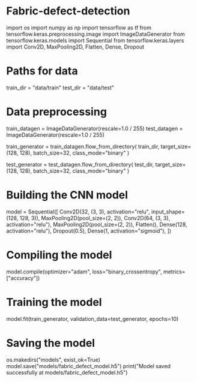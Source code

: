 # Fabric-defect-detection
import os
import numpy as np
import tensorflow as tf
from tensorflow.keras.preprocessing.image import ImageDataGenerator
from tensorflow.keras.models import Sequential
from tensorflow.keras.layers import Conv2D, MaxPooling2D, Flatten, Dense, Dropout

# Paths for data
train_dir = "data/train"
test_dir = "data/test"

# Data preprocessing
train_datagen = ImageDataGenerator(rescale=1.0 / 255)
test_datagen = ImageDataGenerator(rescale=1.0 / 255)

train_generator = train_datagen.flow_from_directory(
    train_dir, target_size=(128, 128), batch_size=32, class_mode="binary"
)

test_generator = test_datagen.flow_from_directory(
    test_dir, target_size=(128, 128), batch_size=32, class_mode="binary"
)

# Building the CNN model
model = Sequential([
    Conv2D(32, (3, 3), activation="relu", input_shape=(128, 128, 3)),
    MaxPooling2D(pool_size=(2, 2)),
    Conv2D(64, (3, 3), activation="relu"),
    MaxPooling2D(pool_size=(2, 2)),
    Flatten(),
    Dense(128, activation="relu"),
    Dropout(0.5),
    Dense(1, activation="sigmoid"),
])

# Compiling the model
model.compile(optimizer="adam", loss="binary_crossentropy", metrics=["accuracy"])

# Training the model
model.fit(train_generator, validation_data=test_generator, epochs=10)

# Saving the model
os.makedirs("models", exist_ok=True)
model.save("models/fabric_defect_model.h5")
print("Model saved successfully at models/fabric_defect_model.h5")
